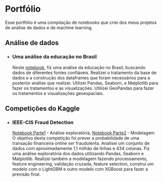 # Portfólio

  Esse portfólio é uma compilação de notebooks que criei dos meus projetos de análise de dados e de machine learning.
  
## Análise de dados

  * ### Uma análise da educação no Brasil <br>
    Neste [notebook](https://github.com/rossinendrew/Portfolio/blob/master/Endrewanalise-educacao.ipynb), fiz uma análise da educação no Brasil, buscando dados de diferentes fontes confiáveis. Realizei o tratamento da base de dados e a construção dos dataframes que foram necessários para a posterior análise que realizei. Utilizei Pandas, Seaborn, e Matplotlib para fazer os tratamentos e as visualizações. Utilizei GeoPandas para fazer os tratamentos e visualizações geoespaciais. 
    
## Competições do Kaggle

  * ### IEEE-CIS Fraud Detection <br>
    [Notebook Parte1](https://github.com/rossinendrew/Portfolio/blob/master/IEEE-EDA.ipynb) - Análise exploratória, [Notebook Parte2](https://github.com/rossinendrew/Portfolio/blob/master/IEEE-Solution.ipynb) - Modelagem<br>
    O objetivo desta competição foi prever a probabilidade de uma transação financeira online ser fraudulenta. Analisei um conjunto de dados com aproximadamente 1,1 milhão de linhas e 434 colunas. Fiz uma análise exploratória dos dados utilizando Pandas, Seaborn e Matplotlib. Realizei também a modelagem fazendo processamento, feature engineering, validação cruzada, feature selection, construí um modelo com o LightGBM e outro modelo com XGBoost para fazer a previsão final.

